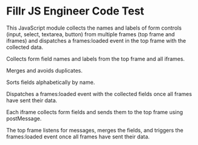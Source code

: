 # Fillr JS Engineer Code Test
This JavaScript module collects the names and labels of form controls (input, select, textarea, button) from multiple frames (top frame and iframes) and dispatches a frames:loaded event in the top frame with the collected data.



Collects form field names and labels from the top frame and all iframes.

Merges and avoids duplicates.

Sorts fields alphabetically by name.

Dispatches a frames:loaded event with the collected fields once all frames have sent their data.



Each iframe collects form fields and sends them to the top frame using postMessage.

The top frame listens for messages, merges the fields, and triggers the frames:loaded event once all frames have sent their data.
